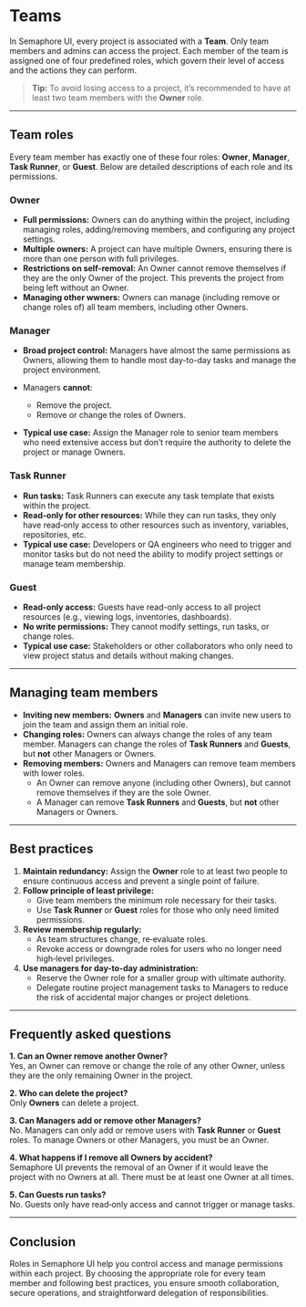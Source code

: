 # Teams

In Semaphore UI, every project is associated with a **Team**. Only team members and admins can access the project. Each member of the team is assigned one of four predefined roles, which govern their level of access and the actions they can perform.

> **Tip:** To avoid losing access to a project, it’s recommended to have at least two team members with the **Owner** role.

---

## Team roles

Every team member has exactly one of these four roles: **Owner**, **Manager**, **Task Runner**, or **Guest**. Below are detailed descriptions of each role and its permissions.

### Owner

- **Full permissions:** Owners can do anything within the project, including managing roles, adding/removing members, and configuring any project settings.
- **Multiple owners:** A project can have multiple Owners, ensuring there is more than one person with full privileges.
- **Restrictions on self-removal:** An Owner cannot remove themselves if they are the only Owner of the project. This prevents the project from being left without an Owner.
- **Managing other wwners:** Owners can manage (including remove or change roles of) all team members, including other Owners.

### Manager

- **Broad project control:** Managers have almost the same permissions as Owners, allowing them to handle most day-to-day tasks and manage the project environment.

- Managers **cannot**:
  - Remove the project.
  - Remove or change the roles of Owners.

- **Typical use case:** Assign the Manager role to senior team members who need extensive access but don’t require the authority to delete the project or manage Owners.

### Task Runner

- **Run tasks:** Task Runners can execute any task template that exists within the project.
- **Read-only for other resources:** While they can run tasks, they only have read‐only access to other resources such as inventory, variables, repositories, etc.
- **Typical use case:** Developers or QA engineers who need to trigger and monitor tasks but do not need the ability to modify project settings or manage team membership.

### Guest

- **Read-only access:** Guests have read-only access to all project resources (e.g., viewing logs, inventories, dashboards).
- **No write permissions:** They cannot modify settings, run tasks, or change roles.
- **Typical use case:** Stakeholders or other collaborators who only need to view project status and details without making changes.

---

## Managing team members

- **Inviting new members:** **Owners** and **Managers** can invite new users to join the team and assign them an initial role.
- **Changing roles:** Owners can always change the roles of any team member. Managers can change the roles of **Task Runners** and **Guests**, but **not** other Managers or Owners.
- **Removing members:** Owners and Managers can remove team members with lower roles.  
  - An Owner can remove anyone (including other Owners), but cannot remove themselves if they are the sole Owner.
  - A Manager can remove **Task Runners** and **Guests**, but **not** other Managers or Owners.

---

## Best practices

1. **Maintain redundancy:** Assign the **Owner** role to at least two people to ensure continuous access and prevent a single point of failure.
2. **Follow principle of least privilege:**  
   - Give team members the minimum role necessary for their tasks.  
   - Use **Task Runner** or **Guest** roles for those who only need limited permissions.
3. **Review membership regularly:**  
   - As team structures change, re‐evaluate roles.  
   - Revoke access or downgrade roles for users who no longer need high‐level privileges.
4. **Use managers for day-to-day administration:**  
   - Reserve the Owner role for a smaller group with ultimate authority.  
   - Delegate routine project management tasks to Managers to reduce the risk of accidental major changes or project deletions.

---

## Frequently asked questions

**1. Can an Owner remove another Owner?**  
Yes, an Owner can remove or change the role of any other Owner, unless they are the only remaining Owner in the project.

**2. Who can delete the project?**  
Only **Owners** can delete a project.

**3. Can Managers add or remove other Managers?**  
No. Managers can only add or remove users with **Task Runner** or **Guest** roles. To manage Owners or other Managers, you must be an Owner.

**4. What happens if I remove all Owners by accident?**  
Semaphore UI prevents the removal of an Owner if it would leave the project with no Owners at all. There must be at least one Owner at all times.

**5. Can Guests run tasks?**  
No. Guests only have read‐only access and cannot trigger or manage tasks.

---

## Conclusion

Roles in Semaphore UI help you control access and manage permissions within each project. By choosing the appropriate role for every team member and following best practices, you ensure smooth collaboration, secure operations, and straightforward delegation of responsibilities.
